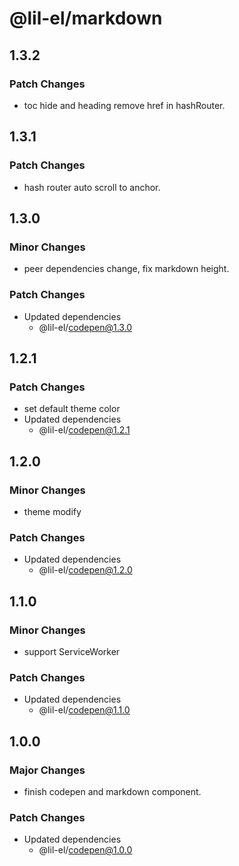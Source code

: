 # @lil-el/markdown

## 1.3.2

### Patch Changes

- toc hide and heading remove href in hashRouter.

## 1.3.1

### Patch Changes

- hash router auto scroll to anchor.

## 1.3.0

### Minor Changes

- peer dependencies change, fix markdown height.

### Patch Changes

- Updated dependencies
  - @lil-el/codepen@1.3.0

## 1.2.1

### Patch Changes

- set default theme color
- Updated dependencies
  - @lil-el/codepen@1.2.1

## 1.2.0

### Minor Changes

- theme modify

### Patch Changes

- Updated dependencies
  - @lil-el/codepen@1.2.0

## 1.1.0

### Minor Changes

- support ServiceWorker

### Patch Changes

- Updated dependencies
  - @lil-el/codepen@1.1.0

## 1.0.0

### Major Changes

- finish codepen and markdown component.

### Patch Changes

- Updated dependencies
  - @lil-el/codepen@1.0.0
